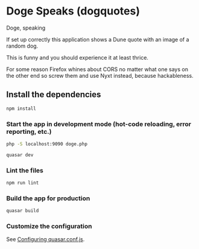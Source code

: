 # Doge Speaks (dogquotes)

Doge, speaking

If set up correctly this application shows a Dune quote with an image of a random dog. 

This is funny and you should experience it at least thrice. 

For some reason Firefox whines about CORS no matter what one says on the other end so screw them and use Nyxt instead, because hackableness.

## Install the dependencies
```bash
npm install
```

### Start the app in development mode (hot-code reloading, error reporting, etc.)
```bash
php -S localhost:9090 doge.php

quasar dev
```

### Lint the files
```bash
npm run lint
```

### Build the app for production
```bash
quasar build
```

### Customize the configuration
See [Configuring quasar.conf.js](https://quasar.dev/quasar-cli/quasar-conf-js).
